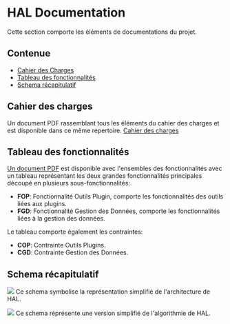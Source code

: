# HAL Documentation

Cette section comporte les éléments de documentations du projet.

Contenue
--------

- [Cahier des Charges](#cahier-des-charges)
- [Tableau des fonctionnalités](#tableau-des-fonctionnalités)
- [Schema récapitulatif](#schema-récapitulatif)


Cahier des charges
------------------

Un document PDF rassemblant tous les éléments du cahier des charges et est disponible dans ce même repertoire. [Cahier des charges](cahierdescharges.pdf)

Tableau des fonctionnalités
----------------------------

[Un document PDF](fonctionnaliteTab.pdf) est disponible avec l'ensembles des fonctionnalités avec un tableau représentant les deux grandes fonctionnalités principales découpé en plusieurs sous-fonctionnalités:
-	**FOP**: Fonctionnalité Outils Plugin, comporte les fonctionnalités des outils liées aux plugins.
- **FGD**: Fonctionnalité Gestion des Données, comporte les fonctionnalités liées à la gestion des données.

Le tableau comporte également les contraintes:
- **COP**: Contrainte Outils Plugins.
- **CGD**: Contrainte Gestion des Données.

Schema récapitulatif
--------------------

![][schema-recap]
Ce schema symbolise la représentation simplifié de l'architecture de HAL.

![][schema_hal]
Ce schema réprésente une version simplifié de l'algorithmie de HAL.

[schema-recap]: schemas/Schema_recap_fleche_png.png

[schema_hal]: schema_hal.png

